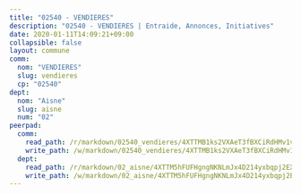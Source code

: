 ```yaml
---
title: "02540 - VENDIERES"
description: "02540 - VENDIERES | Entraide, Annonces, Initiatives"
date: 2020-01-11T14:09:21+09:00
collapsible: false
layout: commune
comm:
  nom: "VENDIERES"
  slug: vendieres
  cp: "02540"
dept:
  nom: "Aisne"
  slug: aisne
  num: "02"
peerpad:
  comm:
    read_path: /r/markdown/02540_vendieres/4XTTMB1ks2VXAeT3fBXCiRdHMv1v29Zysdo7ph6kTQfKqeK4X
    write_path: /w/markdown/02540_vendieres/4XTTMB1ks2VXAeT3fBXCiRdHMv1v29Zysdo7ph6kTQfKqeK4X-K3TgUmuzXnqZmZVipZFn7u1u8ksshKNoMnPkC7ighwNDuQeme1PTmHHJnZinYS3yZRhV3vWo98bxMBWGEYDiLKCh9Dc4NhSoSDiTHoRaFbxqcFdABaF53xnAQgBPfSLC7MY8arC3
  dept:
    read_path: /r/markdown/02_aisne/4XTTM5hFUFHgngNKNLmJx4D214yxbqpj2EXK5CBjZ5LZF3zAf
    write_path: /w/markdown/02_aisne/4XTTM5hFUFHgngNKNLmJx4D214yxbqpj2EXK5CBjZ5LZF3zAf-K3TgUfAP6D753WPagZBnpcFgyCUpnZXNhrQsKU6J8qon6wxmFCHD5kB3GMzCYyJmAGHN58p9qgKDhnEgSAuHEK3wjVXSJoUkHyn6Vb7T2aNZ2y6ez5BMkQCEQxoUkfyK9J3TXU3M
---
```



